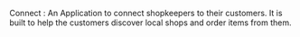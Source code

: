 

Connect : An Application to connect shopkeepers to their customers. It is built to help the customers discover local shops and order items from them.

